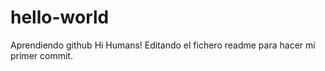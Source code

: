# hello-world
Aprendiendo github
Hi Humans!
Editando el fichero readme para hacer mi primer commit.
